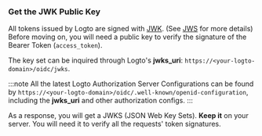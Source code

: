 ### Get the JWK Public Key

All tokens issued by Logto are signed with [JWK](https://datatracker.ietf.org/doc/html/rfc7517). (See [JWS](https://datatracker.ietf.org/doc/html/rfc7515) for more details)
Before moving on, you will need a public key to verify the signature of the Bearer Token (`access_token`).

The key set can be inquired through Logto's **jwks_uri**: `https://<your-logto-domain>/oidc/jwks`.

:::note
All the latest Logto Authorization Server Configurations can be found by `https://<your-logto-domain>/oidc/.well-known/openid-configuration`, including the **jwks_uri** and other authorization configs.
:::

As a response, you will get a JWKS (JSON Web Key Sets). **Keep it** on your server. You will need it to verify all the requests' token signatures.
